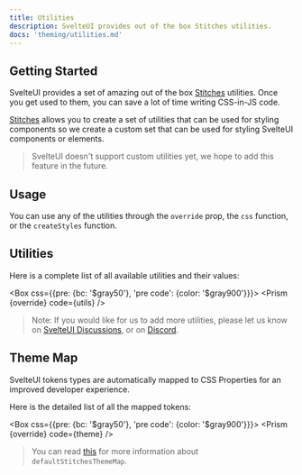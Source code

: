 ```yaml
---
title: Utilities
description: SvelteUI provides out of the box Stitches utilities.
docs: 'theming/utilities.md'
---
```


<script>
    import { Preview } from '$lib/components'
    import { Box } from "@svelteuidev/core";
    import { Prism } from "@svelteuidev/prism";
    import { theme, utils } from '../../data/theming'

    const override = {'& .token.literal-property.property': {color: '$violet400'}}
    const code = `
    <script>
        import { Box } from "@svelteuidev/core";

        const demoStyles = {
            size: '200px',
            linearGradient: '19deg, #21D4FD 0%, #B721FF 100%',
            br: '$squared',
        };
    <\/script>

    // Box component doesn't use the css function but instead a css prop
    <Box css={demoStyles} />
    `

    const demoStyles = {
        size: '200px',
        linearGradient: '19deg, #21D4FD 0%, #B721FF 100%',
        br: '$squared',
    };
</script>

## Getting Started

SvelteUI provides a set of amazing out of the box [Stitches](https://stitches.dev/docs/utils) utilities. Once
you get used to them, you can save a lot of time writing CSS-in-JS code.

[Stitches](https://stitches.dev/docs/utils) allows you to create a set of utilities that can be used for styling components so
we create a custom set that can be used for styling SvelteUI components or elements.

> SvelteUI doesn't support custom utilities yet, we hope to add this feature in the future.

## Usage

You can use any of the utilities through the `override` prop, the `css` function, or the `createStyles` function.

<Demo demo={ThemeDemos.utilities} />

## Utilities

Here is a complete list of all available utilities and their values:

<Box css={{pre: {bc: '$gray50'}, 'pre code': {color: '$gray900'}}}>
  <Prism {override} code={utils} />
</Box>

> Note: If you would like for us to add more utilities, please let us know on [SvelteUI Discussions](https://github.com/svelteuidev/svelteui/discussions), or on [Discord](https://discord.gg/2J2xmzCS79).

## Theme Map

SvelteUI tokens types are automatically mapped to CSS Properties for an improved developer experience.

Here is the detailed list of all the mapped tokens:

<Box css={{pre: {bc: '$gray50'}, 'pre code': {color: '$gray900'}}}>
  <Prism {override} code={theme} />
</Box>

> You can read [this](https://stitches.dev/docs/tokens#property-mapping) for more information about `defaultStitchesThemeMap`.

<style>
  :global(article>*:nth-child(3)) {
    margin-top: 13rem !important;
  }
</style>
